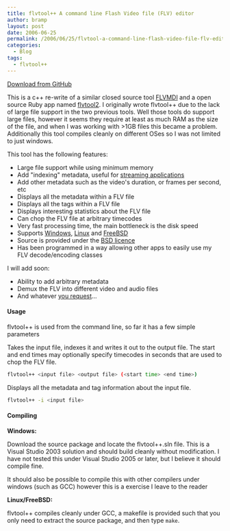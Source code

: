 ```yaml
---
title: flvtool++ A command line Flash Video file (FLV) editor
author: bramp
layout: post
date: 2006-06-25
permalink: /2006/06/25/flvtool-a-command-line-flash-video-file-flv-editor/
categories:
  - Blog
tags:
  - flvtool++
---
```

[Download from GitHub][9]

This is a c++ re-write of a similar closed source tool [FLVMDI][1] and a open source Ruby app named [flvtool2][2]. I originally wrote flvtool++ due to the lack of large file support in the two previous tools. Well those tools do support large files, however it seems they require at least as much RAM as the size of the file, and when I was working with >1GB files this became a problem. Additionally this tool compiles cleanly on different OSes so I was not limited to just windows.

This tool has the following features:

  * Large file support while using minimum memory
  * Add "indexing" metadata, useful for [streaming applications][3]
  * Add other metadata such as the video's duration, or frames per second, etc
  * Displays all the metadata within a FLV file
  * Displays all the tags within a FLV file
  * Displays interesting statistics about the FLV file
  * Can chop the FLV file at arbitrary timecodes
  * Very fast processing time, the main bottleneck is the disk speed
  * Supports [Windows][4], [Linux][5] and [FreeBSD][6]
  * Source is provided under the [BSD licence][7]
  * Has been programmed in a way allowing other apps to easily use my FLV decode/encoding classes

I will add soon:

  * Ability to add arbitrary metadata
  * Demux the FLV into different video and audio files
  * And whatever [you request][8]&#8230;

#### Usage

flvtool++ is used from the command line, so far it has a few simple parameters

Takes the input file, indexes it and writes it out to the output file. The start and end times may optionally specify timecodes in seconds that are used to chop the FLV file.

```bash
flvtool++ <input file> <output file> (<start time> <end time>)
```

Displays all the metadata and tag information about the input file.

```bash
flvtool++ -i <input file>
```

#### Compiling

**Windows:**

Download the source package and locate the flvtool++.sln file. This is a Visual Studio 2003 solution and should build cleanly without modification. I have not tested this under Visual Studio 2005 or later, but I believe it should compile fine.

It should also be possible to compile this with other compilers under windows (such as GCC) however this is a exercise I leave to the reader

**Linux/FreeBSD:**

flvtool++ compiles cleanly under GCC, a makefile is provided such that you only need to extract the source package, and then type `make`.

 [1]: http://www.buraks.com/flvmdi/
 [2]: http://rubyforge.org/projects/flvtool2/
 [3]: http://www.flashcomguru.com/index.cfm/2005/11/2/Streaming-flv-video-via-PHP-take-two
 [4]: http://www.microsoft.com/windows/
 [5]: http://www.linux.org/
 [6]: http://www.freebsd.org/
 [7]: http://www.opensource.org/licenses/bsd-license.php
 [8]: https://github.com/bramp/flvtool-plus-plus/issues
 [9]: https://github.com/bramp/flvtool-plus-plus

